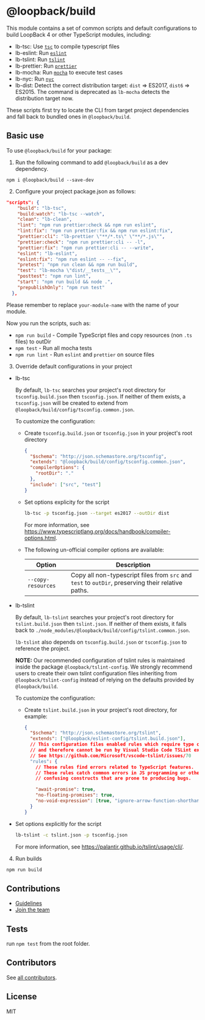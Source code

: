 # @loopback/build

This module contains a set of common scripts and default configurations to build
LoopBack 4 or other TypeScript modules, including:

- lb-tsc: Use
  [`tsc`](https://www.typescriptlang.org/docs/handbook/compiler-options.html) to
  compile typescript files
- lb-eslint: Run [`eslint`](https://typescript-eslint.io/)
- lb-tslint: Run [`tslint`](https://github.com/palantir/tslint)
- lb-prettier: Run [`prettier`](https://github.com/prettier/prettier)
- lb-mocha: Run [`mocha`](https://mochajs.org/) to execute test cases
- lb-nyc: Run [`nyc`](https://github.com/istanbuljs/nyc)
- lb-dist: Detect the correct distribution target: `dist` => ES2017, `dist6` =>
  ES2015. The command is deprecated as `lb-mocha` detects the distribution
  target now.

These scripts first try to locate the CLI from target project dependencies and
fall back to bundled ones in `@loopback/build`.

## Basic use

To use `@loopback/build` for your package:

1.  Run the following command to add `@loopback/build` as a dev dependency.

`npm i @loopback/build --save-dev`

2.  Configure your project package.json as follows:

```json
"scripts": {
    "build": "lb-tsc",
    "build:watch": "lb-tsc --watch",
    "clean": "lb-clean",
    "lint": "npm run prettier:check && npm run eslint",
    "lint:fix": "npm run prettier:fix && npm run eslint:fix",
    "prettier:cli": "lb-prettier \"**/*.ts\" \"**/*.js\"",
    "prettier:check": "npm run prettier:cli -- -l",
    "prettier:fix": "npm run prettier:cli -- --write",
    "eslint": "lb-eslint",
    "eslint:fix": "npm run eslint -- --fix",
    "pretest": "npm run clean && npm run build",
    "test": "lb-mocha \"dist/__tests__\"",
    "posttest": "npm run lint",
    "start": "npm run build && node .",
    "prepublishOnly": "npm run test"
  },
```

Please remember to replace `your-module-name` with the name of your module.

Now you run the scripts, such as:

- `npm run build` - Compile TypeScript files and copy resources (non `.ts`
  files) to outDir
- `npm test` - Run all mocha tests
- `npm run lint` - Run `eslint` and `prettier` on source files

3.  Override default configurations in your project

- lb-tsc

  By default, `lb-tsc` searches your project's root directory for
  `tsconfig.build.json` then `tsconfig.json`. If neither of them exists, a
  `tsconfig.json` will be created to extend from
  `@loopback/build/config/tsconfig.common.json`.

  To customize the configuration:

  - Create `tsconfig.build.json` or `tsconfig.json` in your project's root
    directory

    ```json
    {
      "$schema": "http://json.schemastore.org/tsconfig",
      "extends": "@loopback/build/config/tsconfig.common.json",
      "compilerOptions": {
        "rootDir": "."
      },
      "include": ["src", "test"]
    }
    ```

  - Set options explicity for the script

    ```sh
    lb-tsc -p tsconfig.json --target es2017 --outDir dist
    ```

    For more information, see
    <https://www.typescriptlang.org/docs/handbook/compiler-options.html>.

  - The following un-official compiler options are available:

    | Option             | Description                                                                                       |
    | ------------------ | ------------------------------------------------------------------------------------------------- |
    | `--copy-resources` | Copy all non-typescript files from `src` and `test` to `outDir`, preserving their relative paths. |

- lb-tslint

  By default, `lb-tslint` searches your project's root directory for
  `tslint.build.json` then `tslint.json`. If neither of them exists, it falls
  back to `./node_modules/@loopback/build/config/tslint.common.json`.

  `lb-tslint` also depends on `tsconfig.build.json` or `tsconfig.json` to
  reference the project.

  **NOTE:** Our recommended configuration of tslint rules is maintained inside
  the package `@loopback/tslint-config`. We strongly recommend users to create
  their own tslint configuration files inheriting from `@loopback/tslint-config`
  instead of relying on the defaults provided by `@loopback/build`.

  To customize the configuration:

  - Create `tslint.build.json` in your project's root directory, for example:

    ```json
    {
      "$schema": "http://json.schemastore.org/tslint",
      "extends": ["@loopback/eslint-config/tslint.build.json"],
      // This configuration files enabled rules which require type checking
      // and therefore cannot be run by Visual Studio Code TSLint extension
      // See https://github.com/Microsoft/vscode-tslint/issues/70
      "rules": {
        // These rules find errors related to TypeScript features.
        // These rules catch common errors in JS programming or otherwise
        // confusing constructs that are prone to producing bugs.

        "await-promise": true,
        "no-floating-promises": true,
        "no-void-expression": [true, "ignore-arrow-function-shorthand"]
      }
    }
    ```

- Set options explicitly for the script

  ```sh
  lb-tslint -c tslint.json -p tsconfig.json
  ```

  For more information, see <https://palantir.github.io/tslint/usage/cli/>.

4.  Run builds

```sh
npm run build
```

## Contributions

- [Guidelines](https://github.com/strongloop/loopback-next/blob/master/docs/CONTRIBUTING.md)
- [Join the team](https://github.com/strongloop/loopback-next/issues/110)

## Tests

run `npm test` from the root folder.

## Contributors

See
[all contributors](https://github.com/strongloop/loopback-next/graphs/contributors).

## License

MIT
